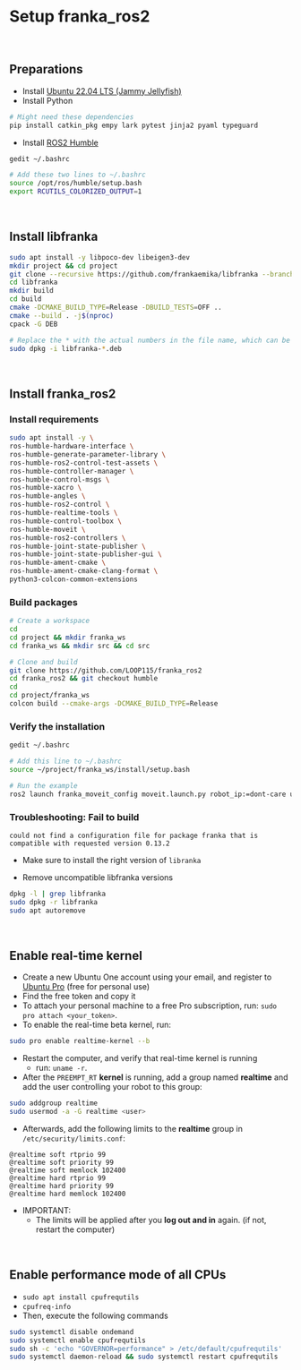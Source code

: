 # Setup franka_ros2

<br>

## Preparations

- Install [Ubuntu 22.04 LTS (Jammy Jellyfish)](https://releases.ubuntu.com/jammy/)
- Install Python

```bash
# Might need these dependencies
pip install catkin_pkg empy lark pytest jinja2 pyaml typeguard
```

- Install [ROS2 Humble](https://docs.ros.org/en/humble/Installation/Ubuntu-Install-Debians.html)

```bash
gedit ~/.bashrc
```

```bash
# Add these two lines to ~/.bashrc
source /opt/ros/humble/setup.bash
export RCUTILS_COLORIZED_OUTPUT=1
```

<br>

## Install libfranka

```bash
sudo apt install -y libpoco-dev libeigen3-dev
mkdir project && cd project
git clone --recursive https://github.com/frankaemika/libfranka --branch 0.13.2
cd libfranka
mkdir build
cd build
cmake -DCMAKE_BUILD_TYPE=Release -DBUILD_TESTS=OFF ..
cmake --build . -j$(nproc)
cpack -G DEB
```

```bash
# Replace the * with the actual numbers in the file name, which can be found in the current directory (run "ls" to see).
sudo dpkg -i libfranka-*.deb
```

<br>

## Install franka_ros2

### Install requirements

```bash
sudo apt install -y \
ros-humble-hardware-interface \
ros-humble-generate-parameter-library \
ros-humble-ros2-control-test-assets \
ros-humble-controller-manager \
ros-humble-control-msgs \
ros-humble-xacro \
ros-humble-angles \
ros-humble-ros2-control \
ros-humble-realtime-tools \
ros-humble-control-toolbox \
ros-humble-moveit \
ros-humble-ros2-controllers \
ros-humble-joint-state-publisher \
ros-humble-joint-state-publisher-gui \
ros-humble-ament-cmake \
ros-humble-ament-cmake-clang-format \
python3-colcon-common-extensions
```

### Build packages

```bash
# Create a workspace
cd
cd project && mkdir franka_ws
cd franka_ws && mkdir src && cd src
```

```bash
# Clone and build
git clone https://github.com/LOOP115/franka_ros2
cd franka_ros2 && git checkout humble
cd
cd project/franka_ws
colcon build --cmake-args -DCMAKE_BUILD_TYPE=Release
```

### Verify the installation

```bash
gedit ~/.bashrc
```

```bash
# Add this line to ~/.bashrc
source ~/project/franka_ws/install/setup.bash
```

```bash
# Run the example
ros2 launch franka_moveit_config moveit.launch.py robot_ip:=dont-care use_fake_hardware:=true
```

### Troubleshooting: Fail to build

`could not find a configuration file for package franka that is compatible with requested version 0.13.2`

- Make sure to install the right version of `libranka`

- Remove uncompatible libfranka versions

```bash
dpkg -l | grep libfranka
sudo dpkg -r libfranka
sudo apt autoremove
```

<br>

## Enable real-time kernel

- Create a new Ubuntu One account using your email, and register to [Ubuntu Pro](https://ubuntu.com/pro/dashboard) (free for personal use)
- Find the free token and copy it
- To attach your personal machine to a free Pro subscription, run: `sudo pro attach <your_token>`.
- To enable the real-time beta kernel, run:

```bash
sudo pro enable realtime-kernel --b
```

- Restart the computer, and verify that real-time kernel is running
  - run: `uname -r`.
- After the `PREEMPT_RT` **kernel** is running, add a group named **realtime** and add the user controlling your robot to this group:

```bash
sudo addgroup realtime
sudo usermod -a -G realtime <user>
```

- Afterwards, add the following limits to the **realtime** group in `/etc/security/limits.conf`:

```
@realtime soft rtprio 99
@realtime soft priority 99
@realtime soft memlock 102400
@realtime hard rtprio 99
@realtime hard priority 99
@realtime hard memlock 102400
```

- IMPORTANT:
  - The limits will be applied after you **log out and in** again. (if not, restart the computer)

<br>

## Enable performance mode of all CPUs

- `sudo apt install cpufrequtils`
- `cpufreq-info`
- Then, execute the following commands

```bash
sudo systemctl disable ondemand
sudo systemctl enable cpufrequtils
sudo sh -c 'echo "GOVERNOR=performance" > /etc/default/cpufrequtils'
sudo systemctl daemon-reload && sudo systemctl restart cpufrequtils
```
